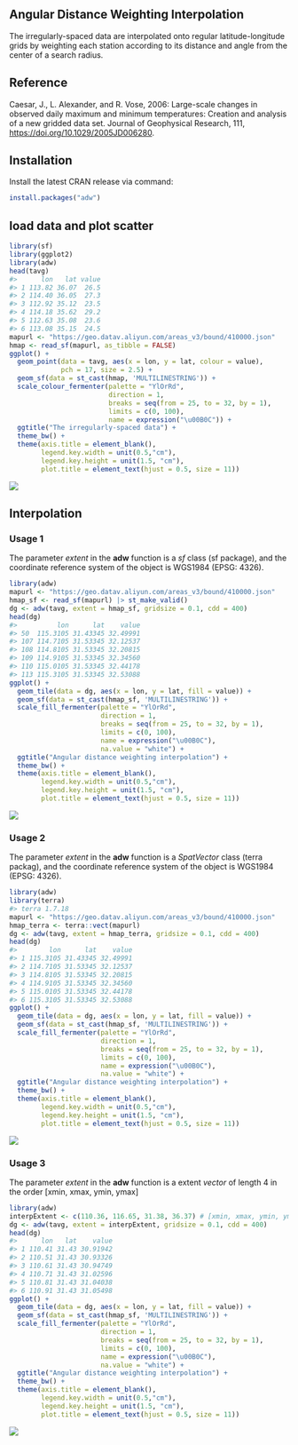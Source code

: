 ## Angular Distance Weighting Interpolation

The irregularly-spaced data are interpolated onto regular latitude-longitude grids by weighting each station according to its distance and angle from the center of a search radius.

## Reference

Caesar, J., L. Alexander, and R. Vose, 2006: Large-scale changes in observed daily maximum and minimum temperatures: Creation and analysis of a new gridded data set. Journal of Geophysical Research, 111, <https://doi.org/10.1029/2005JD006280>.

## Installation

Install the latest CRAN release via command:

```r
install.packages("adw")
```

## load data and plot scatter


```r
library(sf)
library(ggplot2)
library(adw)
head(tavg)
#>      lon   lat value
#> 1 113.82 36.07  26.5
#> 2 114.40 36.05  27.3
#> 3 112.92 35.12  23.5
#> 4 114.18 35.62  29.2
#> 5 112.63 35.08  23.6
#> 6 113.08 35.15  24.5
mapurl <- "https://geo.datav.aliyun.com/areas_v3/bound/410000.json"
hmap <- read_sf(mapurl, as_tibble = FALSE)
ggplot() +
  geom_point(data = tavg, aes(x = lon, y = lat, colour = value), 
             pch = 17, size = 2.5) +
  geom_sf(data = st_cast(hmap, 'MULTILINESTRING')) +
  scale_colour_fermenter(palette = "YlOrRd",
                         direction = 1,
                         breaks = seq(from = 25, to = 32, by = 1),
                         limits = c(0, 100),
                         name = expression("\u00B0C")) +
  ggtitle("The irregularly-spaced data") +
  theme_bw() +
  theme(axis.title = element_blank(),
        legend.key.width = unit(0.5,"cm"),
        legend.key.height = unit(1.5, "cm"),
        plot.title = element_text(hjust = 0.5, size = 11))
```

![](README_files/figure-html/unnamed-chunk-3-1.png)<!-- -->

## Interpolation
### Usage 1

The parameter *extent* in the **adw** function is a *sf* class (sf package), and the coordinate reference system of the object is WGS1984 (EPSG: 4326).


```r
library(adw)
mapurl <- "https://geo.datav.aliyun.com/areas_v3/bound/410000.json"
hmap_sf <- read_sf(mapurl) |> st_make_valid()
dg <- adw(tavg, extent = hmap_sf, gridsize = 0.1, cdd = 400)
head(dg)
#>          lon      lat    value
#> 50  115.3105 31.43345 32.49991
#> 107 114.7105 31.53345 32.12537
#> 108 114.8105 31.53345 32.20815
#> 109 114.9105 31.53345 32.34560
#> 110 115.0105 31.53345 32.44178
#> 113 115.3105 31.53345 32.53088
ggplot() +
  geom_tile(data = dg, aes(x = lon, y = lat, fill = value)) +
  geom_sf(data = st_cast(hmap_sf, 'MULTILINESTRING')) +
  scale_fill_fermenter(palette = "YlOrRd",
                       direction = 1,
                       breaks = seq(from = 25, to = 32, by = 1),
                       limits = c(0, 100),
                       name = expression("\u00B0C"),
                       na.value = "white") +
  ggtitle("Angular distance weighting interpolation") +
  theme_bw() +
  theme(axis.title = element_blank(),
        legend.key.width = unit(0.5,"cm"),
        legend.key.height = unit(1.5, "cm"),
        plot.title = element_text(hjust = 0.5, size = 11))
```

![](README_files/figure-html/unnamed-chunk-4-1.png)<!-- -->

### Usage 2

The parameter *extent* in the **adw** function is a *SpatVector* class (terra packag), and the coordinate reference system of the object is WGS1984 (EPSG: 4326).


```r
library(adw)
library(terra)
#> terra 1.7.18
mapurl <- "https://geo.datav.aliyun.com/areas_v3/bound/410000.json"
hmap_terra <- terra::vect(mapurl)
dg <- adw(tavg, extent = hmap_terra, gridsize = 0.1, cdd = 400)
head(dg)
#>        lon      lat    value
#> 1 115.3105 31.43345 32.49991
#> 2 114.7105 31.53345 32.12537
#> 3 114.8105 31.53345 32.20815
#> 4 114.9105 31.53345 32.34560
#> 5 115.0105 31.53345 32.44178
#> 6 115.3105 31.53345 32.53088
ggplot() +
  geom_tile(data = dg, aes(x = lon, y = lat, fill = value)) +
  geom_sf(data = st_cast(hmap_sf, 'MULTILINESTRING')) +
  scale_fill_fermenter(palette = "YlOrRd",
                       direction = 1,
                       breaks = seq(from = 25, to = 32, by = 1),
                       limits = c(0, 100),
                       name = expression("\u00B0C"),
                       na.value = "white") +
  ggtitle("Angular distance weighting interpolation") +
  theme_bw() +
  theme(axis.title = element_blank(),
        legend.key.width = unit(0.5,"cm"),
        legend.key.height = unit(1.5, "cm"),
        plot.title = element_text(hjust = 0.5, size = 11))
```

![](README_files/figure-html/unnamed-chunk-5-1.png)<!-- -->

### Usage 3

The parameter *extent* in the **adw** function is a extent *vector* of length 4 in the order [xmin, xmax, ymin, ymax]


```r
library(adw)
interpExtent <- c(110.36, 116.65, 31.38, 36.37) # [xmin, xmax, ymin, ymax]
dg <- adw(tavg, extent = interpExtent, gridsize = 0.1, cdd = 400)
head(dg)
#>      lon   lat    value
#> 1 110.41 31.43 30.91942
#> 2 110.51 31.43 30.93326
#> 3 110.61 31.43 30.94749
#> 4 110.71 31.43 31.02596
#> 5 110.81 31.43 31.04038
#> 6 110.91 31.43 31.05498
ggplot() +
  geom_tile(data = dg, aes(x = lon, y = lat, fill = value)) +
  geom_sf(data = st_cast(hmap_sf, 'MULTILINESTRING')) +
  scale_fill_fermenter(palette = "YlOrRd",
                       direction = 1,
                       breaks = seq(from = 25, to = 32, by = 1),
                       limits = c(0, 100),
                       name = expression("\u00B0C"),
                       na.value = "white") +
  ggtitle("Angular distance weighting interpolation") +
  theme_bw() +
  theme(axis.title = element_blank(),
        legend.key.width = unit(0.5,"cm"),
        legend.key.height = unit(1.5, "cm"),
        plot.title = element_text(hjust = 0.5, size = 11))
```

![](README_files/figure-html/unnamed-chunk-6-1.png)<!-- -->

